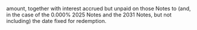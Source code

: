 amount, together with interest accrued but unpaid on those Notes to (and, in the case of the 0.000% 2025 Notes and
the 2031 Notes, but not including) the date fixed for redemption.